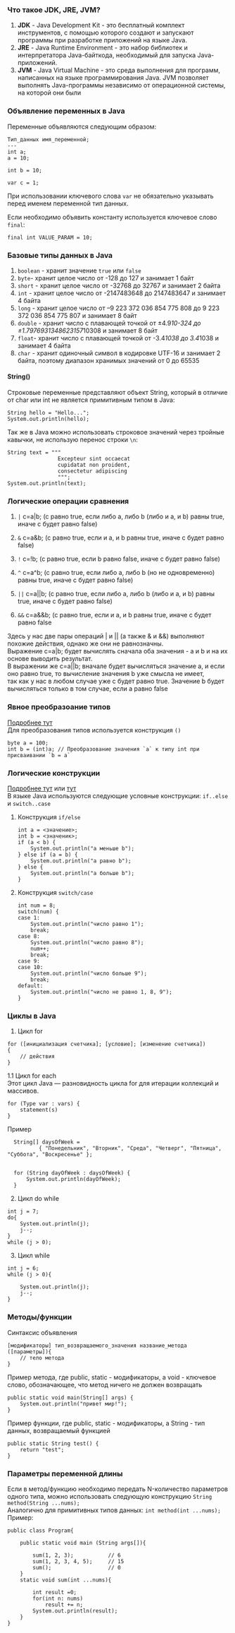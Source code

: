 ### Что такое JDK, JRE, JVM?
1. **JDK** - Java Development Kit - это бесплатный комплект инструментов, с помощью которого создают и запускают программы при разработке приложений на языке Java.
2. **JRE** - Java Runtime Environment - это набор библиотек и интерпретатора Java-байткода, необходимый для запуска Java-приложений.
3. **JVM** - Java Virtual Machine - это среда выполнения для программ, написанных на языке программирования Java. JVM позволяет выполнять Java-программы независимо от операционной системы, на которой они были

### Объявление переменных в Java

Переменные объявляются следующим образом:
```
Тип_данных имя_переменной;
---
int a;
a = 10;

int b = 10;

var c = 1;
```
При использовании ключевого слова `var` не обязательно указывать перед именем переменной тип данных.

Если необходимо объявить константу используется ключевое слово `final`:
```
final int VALUE_PARAM = 10;
```

### Базовые типы данных в Java
1. `boolean` - хранит значение `true` или `false`
2. `byte`- хранит целое число от -128 до 127 и занимает 1 байт
3. `short` - хранит целое число от -32768 до 32767 и занимает 2 байта
4. `int` - хранит целое число от -2147483648 до 2147483647 и занимает 4 байта
5. `long` - хранит целое число от –9 223 372 036 854 775 808 до 9 223 372 036 854 775 807 и занимает 8 байт
6. `double` - хранит число с плавающей точкой от ±4.9*10-324 до ±1.7976931348623157*10308 и занимает 8 байт
7. `float`- хранит число с плавающей точкой от -3.4*1038 до 3.4*1038 и занимает 4 байта
8. `char` - хранит одиночный символ в кодировке UTF-16 и занимает 2 байта, поэтому диапазон хранимых значений от 0 до 65535

#### String()
Строковые переменные представляют объект String, который в отличие от char или int не является примитивным типом в Java:
```
String hello = "Hello...";
System.out.println(hello);
```
Так же в Java можно использовать строковое значений через тройные кавычки, не использую перенос строки `\n`:
```
String text = """
                Excepteur sint occaecat 
                cupidatat non proident, 
                consectetur adipiscing
                """;
System.out.println(text);
```

### Логические операции сравнения

1. `|`
c=a|b; (c равно true, если либо a, либо b (либо и a, и b) равны true, иначе c будет равно false)

2. `&`
c=a&b; (c равно true, если и a, и b равны true, иначе c будет равно false)

3. `!`
c=!b; (c равно true, если b равно false, иначе c будет равно false)

4. `^`
c=a^b; (c равно true, если либо a, либо b (но не одновременно) равны true, иначе c будет равно false)

5. `||`
c=a||b; (c равно true, если либо a, либо b (либо и a, и b) равны true, иначе c будет равно false)

6. `&&`
c=a&&b; (c равно true, если и a, и b равны true, иначе c будет равно false

Здесь у нас две пары операций | и || (а также & и &&) выполняют похожие действия, однако же они не равнозначны.  
Выражение c=a|b; будет вычислять сначала оба значения - a и b и на их основе выводить результат.  
В выражении же c=a||b; вначале будет вычисляться значение a, и если оно равно true, то вычисление значения b уже смысла не имеет,  
так как у нас в любом случае уже c будет равно true. Значение b будет вычисляться только в том случае, если a равно false

### Явное преобразоание типов 
[Подробнее тут](https://metanit.com/java/tutorial/2.2.php)  
Для преобразования типов используется конструкция `()`
```
byte a = 100;
int b = (int)a; // Преобразование значения `a` к типу int при присваивании `b = a`
```

### Логические конструкции  
[Подробнее тут](https://metanit.com/java/tutorial/2.5.php) или [тут](https://javarush.com/groups/posts/cikly-java)  
В языке Java используются следующие условные конструкции: `if..else` и `switch..case`  
1. Конструкция `if/else`
   ```
   int a = <значение>;
   int b = <значеник>;
   if (a < b) {
       System.out.println("a меньше b");
   } else if (a = b) {
       System.out.println("a равно b");
   } else {
       System.out.println("a больше b");
   }
   ```
2. Конструкция `switch/case`
    ```
   int num = 8;
    switch(num) {
    case 1: 
        System.out.println("число равно 1");
        break;
    case 8: 
        System.out.println("число равно 8");
        num++;
        break;
    case 9: 
    case 10: 
        System.out.println("число больше 9");
        break;
    default:
        System.out.println("число не равно 1, 8, 9");
    }
   ```
### Циклы в Java

1. Цикл for
```
for ([инициализация счетчика]; [условие]; [изменение счетчика])
{
    // действия
}
```
1.1 Цикл for each  
Этот цикл Java — разновидность цикла for для итерации коллекций и массивов.
```
for (Type var : vars) {
    statement(s)
}
```
Пример
```
  String[] daysOfWeek =
          { "Понедельник", "Вторник", "Среда", "Четверг", "Пятница", "Суббота", "Воскресенье" };


  for (String dayOfWeek : daysOfWeek) {
      System.out.println(dayOfWeek);
  }
```
2. Цикл do while
```
int j = 7;
do{
    System.out.println(j);
    j--;
}
while (j > 0);
```
3. Цикл while
```
int j = 6;
while (j > 0){
 
    System.out.println(j);
    j--;
}
```

### Методы/функции

Синтаксис объявления  
``` 
[модификаторы] тип_возвращаемого_значения название_метода ([параметры]){
    // тело метода
}
```
Пример метода, где public, static - модификаторы, а void - ключевое слово, обозначающее, что метод ничего не должен возвращать
```
public static void main(String[] args) {
    System.out.println("привет мир!");
}
```
Пример функции, где public, static - модификаторы, а String - тип данных, возвращаемый функцией
```
public static String test() {
    return "test";
}
```

### Параметры переменной длины
Если в метод/функцию необходимо передать N-количество параметров одного типа, можно использовать  следующую конструкцию `String method(String ...nums);`  
Аналогично для примитивных типов данных: `int method(int ...nums);`  
Пример:
```
public class Program{
      
    public static void main (String args[]){
          
        sum(1, 2, 3);           // 6
        sum(1, 2, 3, 4, 5);     // 15
        sum();                  // 0
    }
    static void sum(int ...nums){
         
        int result =0;
        for(int n: nums)
            result += n;
        System.out.println(result);
    }
}
```
